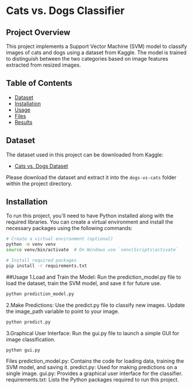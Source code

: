 # Cats vs. Dogs Classifier

## Project Overview

This project implements a Support Vector Machine (SVM) model to classify images of cats and dogs using a dataset from Kaggle. The model is trained to distinguish between the two categories based on image features extracted from resized images.

## Table of Contents

- [Dataset](#dataset)
- [Installation](#installation)
- [Usage](#usage)
- [Files](#files)
- [Results](#results)

## Dataset

The dataset used in this project can be downloaded from Kaggle:

- [Cats vs. Dogs Dataset](https://www.kaggle.com/c/dogs-vs-cats/data)

Please download the dataset and extract it into the `dogs-vs-cats` folder within the project directory.

## Installation

To run this project, you'll need to have Python installed along with the required libraries. You can create a virtual environment and install the necessary packages using the following commands:

```bash
# Create a virtual environment (optional)
python -m venv venv
source venv/bin/activate  # On Windows use `venv\Scripts\activate`

# Install required packages
pip install -r requirements.txt
```
##Usage
1.Load and Train the Model: Run the prediction_model.py file to load the dataset, train the SVM model, and save it for future use.

```bash
python prediction_model.py
```
2.Make Predictions: Use the predict.py file to classify new images. Update the image_path variable to point to your image.


```bash
python predict.py

```
3.Graphical User Interface: Run the gui.py file to launch a simple GUI for image classification.


```bash
python gui.py   

```
Files
prediction_model.py: Contains the code for loading data, training the SVM model, and saving it.
predict.py: Used for making predictions on a single image.
gui.py: Provides a graphical user interface for the classifier.
requirements.txt: Lists the Python packages required to run this project.

